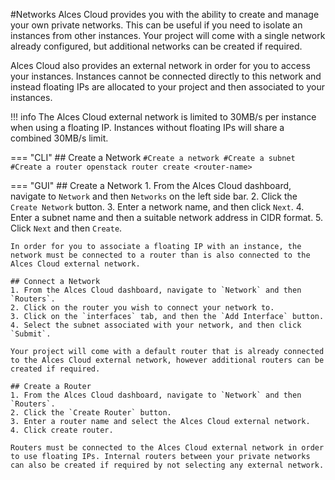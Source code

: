 #Networks
Alces Cloud provides you with the ability to create and manage your own private networks. This can be useful if you need to isolate an instances from other instances. Your project will come with a single network already configured, but additional networks can be created if required.

Alces Cloud also provides an external network in order for you to access your instances. Instances cannot be connected directly to this network and instead floating IPs are allocated to your project and then associated to your instances.

!!! info
    The Alces Cloud external network is limited to 30MB/s per instance when using a floating IP. Instances without floating IPs will share a combined 30MB/s limit.

=== "CLI"
    ## Create a Network
    ```
    #Create a network
    #Create a subnet
    #Create a router
    openstack router create <router-name>
    ```

=== "GUI"
    ## Create a Network
    1. From the Alces Cloud dashboard, navigate to `Network` and then `Networks` on the left side bar.
    2. Click the `Create Network` button.
    3. Enter a network name, and then click `Next`.
    4. Enter a subnet name and then a suitable network address in CIDR format.
    5. Click `Next` and then `Create`.

    In order for you to associate a floating IP with an instance, the network must be connected to a router than is also connected to the Alces Cloud external network.

    ## Connect a Network
    1. From the Alces Cloud dashboard, navigate to `Network` and then `Routers`.
    2. Click on the router you wish to connect your network to.
    3. Click on the `interfaces` tab, and then the `Add Interface` button.
    4. Select the subnet associated with your network, and then click `Submit`.

    Your project will come with a default router that is already connected to the Alces Cloud external network, however additional routers can be created if required.

    ## Create a Router
    1. From the Alces Cloud dashboard, navigate to `Network` and then `Routers`.
    2. Click the `Create Router` button.
    3. Enter a router name and select the Alces Cloud external network.
    4. Click create router.

    Routers must be connected to the Alces Cloud external network in order to use floating IPs. Internal routers between your private networks can also be created if required by not selecting any external network.
